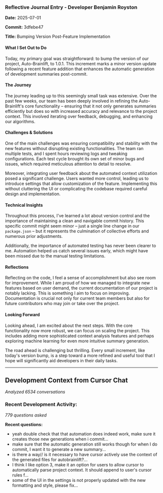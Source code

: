 ### Reflective Journal Entry - Developer Benjamin Royston

**Date:** 2025-07-01

**Commit:** 3dfebe47

**Title:** Bumping Version Post-Feature Implementation

#### What I Set Out to Do
Today, my primary goal was straightforward: to bump the version of our project, Auto-Brainlift, to 1.0.1. This increment marks a minor version update following a recent feature addition that enhances the automatic generation of development summaries post-commit.

#### The Journey
The journey leading up to this seemingly small task was extensive. Over the past few weeks, our team has been deeply involved in refining the Auto-Brainlift's core functionality – ensuring that it not only generates summaries efficiently but does so with increased accuracy and relevance to the project context. This involved iterating over feedback, debugging, and enhancing our algorithms.

#### Challenges & Solutions
One of the main challenges was ensuring compatibility and stability with the new features without disrupting existing functionalities. The team ran multiple tests, and I spent hours reviewing logs and tweaking configurations. Each test cycle brought its own set of minor bugs and issues, which required meticulous attention to detail to resolve.

Moreover, integrating user feedback about the automated context utilization posed a significant challenge. Users wanted more control, leading us to introduce settings that allow customization of the feature. Implementing this without cluttering the UI or complicating the codebase required careful design and implementation.

#### Technical Insights
Throughout this process, I've learned a lot about version control and the importance of maintaining a clean and navigable commit history. This specific commit might seem minor – just a single line change in our `package.json` – but it represents the culmination of collective efforts and numerous prior adjustments.

Additionally, the importance of automated testing has never been clearer to me. Automation helped us catch several issues early, which might have been missed due to the manual testing limitations.

#### Reflections
Reflecting on the code, I feel a sense of accomplishment but also see room for improvement. While I am proud of how we managed to integrate new features based on user demand, the current documentation of our project is notably lacking. This is something I aim to focus on improving. Documentation is crucial not only for current team members but also for future contributors who may join or take over the project.

#### Looking Forward
Looking ahead, I am excited about the next steps. With the core functionality now more robust, we can focus on scaling the project. This includes adding more sophisticated context analysis features and perhaps exploring machine learning for even more intuitive summary generation.

The road ahead is challenging but thrilling. Every small increment, like today's version bump, is a step toward a more refined and useful tool that I hope will significantly aid developers in their daily tasks.

---
## Development Context from Cursor Chat
*Analyzed 6534 conversations*

### Recent Development Activity:
*779 questions asked*

**Recent questions:**
- yeah double check that that automation does indeed work, make sure it creates those new generations when i commit...
- make sure that the automatic generation still works though for when I do commit, I want it to generate a new summary...
- is there a way// is it necessary to have cursor actively use the context of the generated files for autobrainlift?...
- I think I like option 3, make it an option for users to allow cursor to automatically parse project context. It should append to user's cursor rules f...
- some of the UI in the settings is not properly updated with the new formatting and style, please fix...
